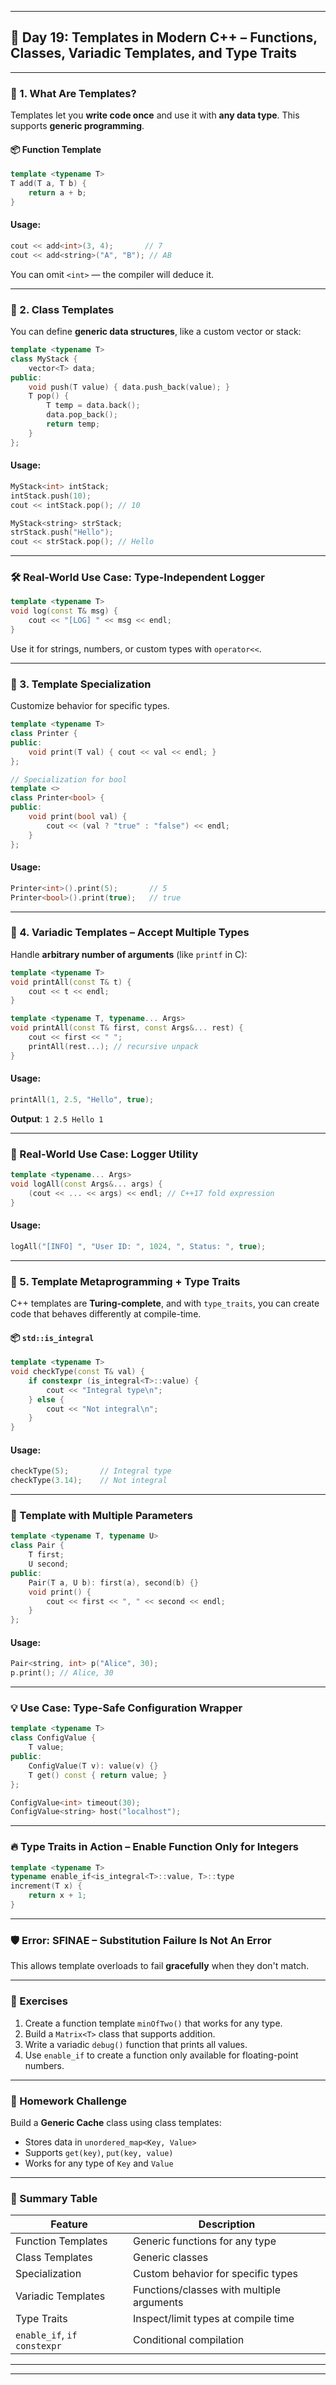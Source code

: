 
---

## 🧠 **Day 19: Templates in Modern C++ – Functions, Classes, Variadic Templates, and Type Traits**

---

### 🧩 1. What Are Templates?

Templates let you **write code once** and use it with **any data type**. This supports **generic programming**.

#### 📦 Function Template

```cpp
template <typename T>
T add(T a, T b) {
    return a + b;
}
```

#### Usage:

```cpp
cout << add<int>(3, 4);       // 7
cout << add<string>("A", "B"); // AB
```

You can omit `<int>` — the compiler will deduce it.

---

### 🧱 2. Class Templates

You can define **generic data structures**, like a custom vector or stack:

```cpp
template <typename T>
class MyStack {
    vector<T> data;
public:
    void push(T value) { data.push_back(value); }
    T pop() {
        T temp = data.back();
        data.pop_back();
        return temp;
    }
};
```

#### Usage:

```cpp
MyStack<int> intStack;
intStack.push(10);
cout << intStack.pop(); // 10

MyStack<string> strStack;
strStack.push("Hello");
cout << strStack.pop(); // Hello
```

---

### 🛠 Real-World Use Case: Type-Independent Logger

```cpp
template <typename T>
void log(const T& msg) {
    cout << "[LOG] " << msg << endl;
}
```

Use it for strings, numbers, or custom types with `operator<<`.

---

### 🔀 3. Template Specialization

Customize behavior for specific types.

```cpp
template <typename T>
class Printer {
public:
    void print(T val) { cout << val << endl; }
};

// Specialization for bool
template <>
class Printer<bool> {
public:
    void print(bool val) {
        cout << (val ? "true" : "false") << endl;
    }
};
```

#### Usage:

```cpp
Printer<int>().print(5);       // 5
Printer<bool>().print(true);   // true
```

---

### 🎯 4. Variadic Templates – Accept Multiple Types

Handle **arbitrary number of arguments** (like `printf` in C):

```cpp
template <typename T>
void printAll(const T& t) {
    cout << t << endl;
}

template <typename T, typename... Args>
void printAll(const T& first, const Args&... rest) {
    cout << first << " ";
    printAll(rest...); // recursive unpack
}
```

#### Usage:

```cpp
printAll(1, 2.5, "Hello", true);
```

**Output**: `1 2.5 Hello 1`

---

### 🧠 Real-World Use Case: Logger Utility

```cpp
template <typename... Args>
void logAll(const Args&... args) {
    (cout << ... << args) << endl; // C++17 fold expression
}
```

#### Usage:

```cpp
logAll("[INFO] ", "User ID: ", 1024, ", Status: ", true);
```

---

### 🔬 5. Template Metaprogramming + Type Traits

C++ templates are **Turing-complete**, and with `type_traits`, you can create code that behaves differently at compile-time.

#### 📦 `std::is_integral`

```cpp
template <typename T>
void checkType(const T& val) {
    if constexpr (is_integral<T>::value) {
        cout << "Integral type\n";
    } else {
        cout << "Not integral\n";
    }
}
```

#### Usage:

```cpp
checkType(5);       // Integral type
checkType(3.14);    // Not integral
```

---

### 🧩 Template with Multiple Parameters

```cpp
template <typename T, typename U>
class Pair {
    T first;
    U second;
public:
    Pair(T a, U b): first(a), second(b) {}
    void print() {
        cout << first << ", " << second << endl;
    }
};
```

#### Usage:

```cpp
Pair<string, int> p("Alice", 30);
p.print(); // Alice, 30
```

---

### 💡 Use Case: Type-Safe Configuration Wrapper

```cpp
template <typename T>
class ConfigValue {
    T value;
public:
    ConfigValue(T v): value(v) {}
    T get() const { return value; }
};

ConfigValue<int> timeout(30);
ConfigValue<string> host("localhost");
```

---

### 🔥 Type Traits in Action – Enable Function Only for Integers

```cpp
template <typename T>
typename enable_if<is_integral<T>::value, T>::type
increment(T x) {
    return x + 1;
}
```

---

### 🛡️ Error: SFINAE – Substitution Failure Is Not An Error

This allows template overloads to fail **gracefully** when they don't match.

---

### 🧪 Exercises

1. Create a function template `minOfTwo()` that works for any type.
2. Build a `Matrix<T>` class that supports addition.
3. Write a variadic `debug()` function that prints all values.
4. Use `enable_if` to create a function only available for floating-point numbers.

---

### 📘 Homework Challenge

Build a **Generic Cache** class using class templates:

- Stores data in `unordered_map<Key, Value>`
- Supports `get(key)`, `put(key, value)`
- Works for any type of `Key` and `Value`

---

### 📌 Summary Table

| Feature                | Description                               |
|------------------------|-------------------------------------------|
| Function Templates     | Generic functions for any type            |
| Class Templates        | Generic classes                           |
| Specialization         | Custom behavior for specific types        |
| Variadic Templates     | Functions/classes with multiple arguments |
| Type Traits            | Inspect/limit types at compile time       |
| `enable_if`, `if constexpr` | Conditional compilation              |

---

---

